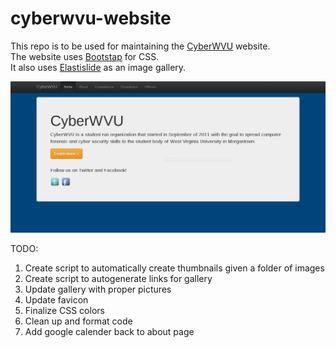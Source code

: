 cyberwvu-website
================

This repo is to be used for maintaining the [CyberWVU](http://www.cyberwvu.lcsee.wvu.edu) website.    
The website uses [Bootstap](http://www.getbootstrap.com) for CSS.    
It also uses [Elastislide](https://github.com/codrops/Elastislide) as an image gallery.

![Alt text](/screenshot/home.png "Homepage")

TODO:  
1. Create script to automatically create thumbnails given a folder of images    
2. Create script to autogenerate links for gallery    
3. Update gallery with proper pictures        
4. Update favicon      
5. Finalize CSS colors     
6. Clean up and format code       
7. Add google calender back to about page    
